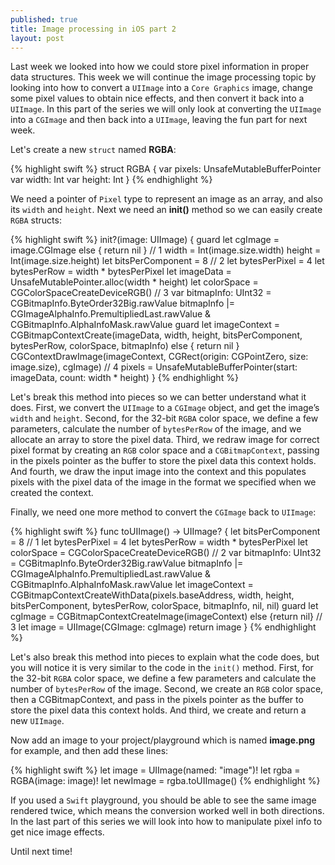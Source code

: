 ```yaml
---
published: true
title: Image processing in iOS part 2
layout: post
---
```

Last week we looked into how we could store pixel information in proper data structures. This week we will continue the image processing topic by looking into how to convert a `UIImage` into a `Core Graphics` image, change some pixel values to obtain nice effects, and then convert it back into a `UIImage`. In this part of the series we will only look at converting the `UIImage` into a `CGImage` and then back into a `UIImage`, leaving the fun part for next week.

Let's create a new `struct` named __RGBA__:

{% highlight swift %} 
struct RGBA {
    var pixels: UnsafeMutableBufferPointer<Pixel>
    var width: Int
    var height: Int
}
{% endhighlight %}

We need a pointer of `Pixel` type to represent an image as an array, and also its `width` and `height`. Next we need an __init()__ method so we can easily create `RGBA` structs:

{% highlight swift %} 
init?(image: UIImage) {
    guard let cgImage = image.CGImage else { return nil } // 1
    width = Int(image.size.width)
    height = Int(image.size.height)
    let bitsPerComponent = 8 // 2
    let bytesPerPixel = 4
    let bytesPerRow = width * bytesPerPixel
    let imageData = UnsafeMutablePointer<Pixel>.alloc(width * height)
    let colorSpace = CGColorSpaceCreateDeviceRGB() // 3
    var bitmapInfo: UInt32 = CGBitmapInfo.ByteOrder32Big.rawValue
    bitmapInfo |= CGImageAlphaInfo.PremultipliedLast.rawValue & CGBitmapInfo.AlphaInfoMask.rawValue
    guard let imageContext = CGBitmapContextCreate(imageData, width, height, bitsPerComponent, bytesPerRow, colorSpace, bitmapInfo) else { return nil }
    CGContextDrawImage(imageContext, CGRect(origin: CGPointZero, size: image.size), cgImage) // 4
    pixels = UnsafeMutableBufferPointer<Pixel>(start: imageData, count: width * height)
}
{% endhighlight %}

Let's break this method into pieces so we can better understand what it does. First, we convert the `UIImage` to a `CGImage` object, and get the image’s `width` and `height`. Second, for the 32-bit `RGBA` color space, we define a few parameters, calculate the number of `bytesPerRow` of the image, and we allocate an array to store the pixel data. Third, we redraw image for correct pixel format by creating an `RGB` color space and a `CGBitmapContext`, passing in the pixels pointer as the buffer to store the pixel data this context holds. And fourth, we draw the input image into the context and this populates pixels with the pixel data of the image in the format we specified when we created the context.

Finally, we need one more method to convert the `CGImage` back to `UIImage`:

{% highlight swift %} 
func toUIImage() -> UIImage? {
    let bitsPerComponent = 8 // 1
    let bytesPerPixel = 4
    let bytesPerRow = width * bytesPerPixel
    let colorSpace = CGColorSpaceCreateDeviceRGB() // 2
    var bitmapInfo: UInt32 = CGBitmapInfo.ByteOrder32Big.rawValue
    bitmapInfo |= CGImageAlphaInfo.PremultipliedLast.rawValue & CGBitmapInfo.AlphaInfoMask.rawValue
    let imageContext = CGBitmapContextCreateWithData(pixels.baseAddress, width, height, bitsPerComponent, bytesPerRow, colorSpace, bitmapInfo, nil, nil)
    guard let cgImage = CGBitmapContextCreateImage(imageContext) else {return nil} // 3
    let image = UIImage(CGImage: cgImage)
    return image
}
{% endhighlight %}

Let's also break this method into pieces to explain what the code does, but you will notice it is very similar to the code in the `init()` method. First, for the 32-bit `RGBA` color space, we define a few parameters and calculate the number of `bytesPerRow` of the image. Second, we create an `RGB` color space, then a CGBitmapContext, and pass in the pixels pointer as the buffer to store the pixel data this context holds. And third, we create and return a new `UIImage`.

Now add an image to your project/playground which is named __image.png__ for example, and then add these lines:

{% highlight swift %} 
let image = UIImage(named: "image")!
let rgba = RGBA(image: image)!
let newImage = rgba.toUIImage()
{% endhighlight %}

If you used a `Swift` playground, you should be able to see the same image rendered twice, which means the conversion worked well in both directions. In the last part of this series we will look into how to manipulate pixel info to get nice image effects.

Until next time!